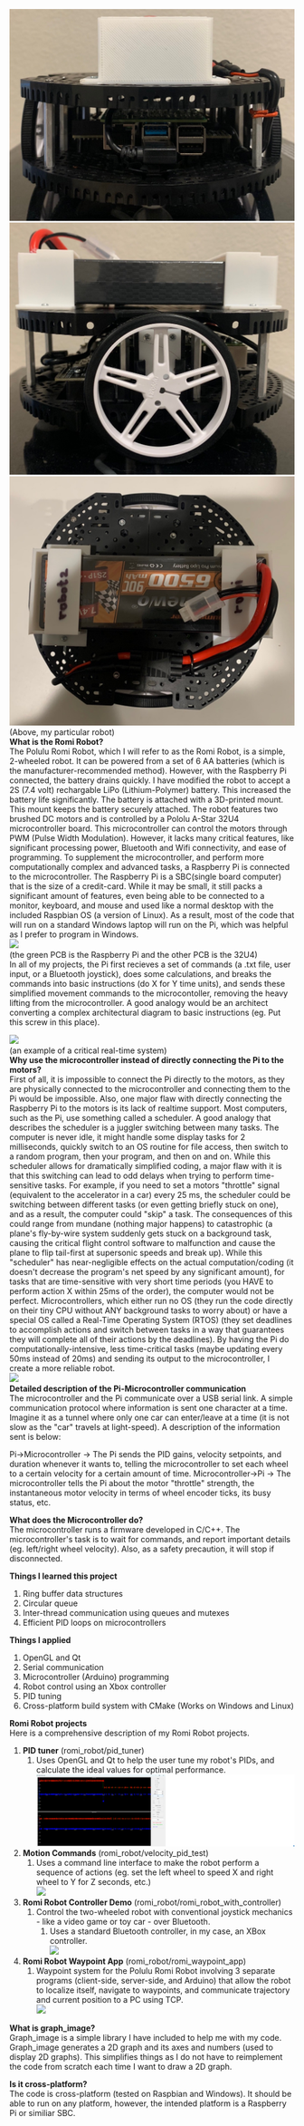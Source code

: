 ![](robot_side_1.jpg)  
![](robot_side_3.jpg)  
![](robot_top.jpg)
(Above, my particular robot)  
**What is the Romi Robot?**  
    The Polulu Romi Robot, which I will refer to as the Romi Robot, is a simple, 2-wheeled robot. It can be powered from a set of 6
AA batteries (which is the manufacturer-recommended method). However, with the Raspberry Pi connected, the battery drains quickly. I have modified the robot to accept a 2S (7.4 volt) rechargable LiPo (Lithium-Polymer) battery. This increased the battery life significantly. The battery is attached with a 3D-printed mount. This mount keeps the battery securely attached.
    The robot features two brushed DC motors and is controlled by a Pololu A-Star 32U4 microcontroller board. This microcontroller can 
control the motors through PWM (Pulse Width Modulation). However, it lacks many critical features, like significant processing power, Bluetooth and Wifi connectivity, and ease of programming.
    To supplement the microcontroller, and perform more computationally complex and advanced tasks, a Raspberry Pi is connected to the 
microcontroller. The Raspberry Pi is a SBC(single board computer) that is the size of a credit-card. While it may be small, it still packs a significant amount of features, even being able to be connected to a monitor, keyboard, and mouse and used like a normal desktop with the included Raspbian OS (a version of Linux). As a result, most of the code that will run on a standard Windows laptop will run on the Pi, which was helpful as I prefer to program in Windows.  
![](https://a.pololu-files.com/picture/0J9406.600x480.jpg?5fdb7348a15ae23dc870aee4e1fe0041)  
(the green PCB is the Raspberry Pi and the other PCB is the 32U4)  
    In all of my projects, the Pi first recieves a set of commands (a .txt file, user input, or a Bluetooth joystick), does some 
calculations, and breaks the commands into basic instructions (do X for Y time units), and sends these simplified movement commands to the microcontoller, removing the heavy lifting from the microcontroller. A good analogy would be an architect converting a complex architectural diagram to basic instructions (eg. Put this screw in this place).  

![](https://upload.wikimedia.org/wikipedia/commons/thumb/d/d3/Airbus-319-cockpit.jpg/330px-Airbus-319-cockpit.jpg)  
(an example of a critical real-time system)  
**Why use the microcontroller instead of directly connecting the Pi to the motors?**  
    First of all, it is impossible to connect the Pi directly to the motors, as they are physically connected to the microcontroller
and connecting them to the Pi would be impossible. Also, one major flaw with directly connecting the Raspberry Pi to the motors is its lack of realtime support. Most computers, such as the Pi, use something called a scheduler. A good analogy that describes the scheduler is a juggler switching between many tasks. The computer is never idle, it might handle some display tasks for 2 milliseconds, quickly switch to an OS routine for file access, then switch to a random program, then your program, and then on and on. While this scheduler allows for dramatically simplified coding, a major flaw with it is that this switching can lead to odd delays when trying to perform time-sensitive tasks. For example, if you need to set a motors "throttle" signal (equivalent to the accelerator in a car) every 25 ms, the scheduler could be switching between different tasks (or even getting briefly stuck on one), and as a result, the computer could "skip" a task. The consequences of this could range from mundane (nothing major happens) to catastrophic (a plane's fly-by-wire system suddenly gets stuck on a background task, causing the critical flight control software to malfunction and cause the plane to flip tail-first at supersonic speeds and break up). While this "scheduler" has near-negligible effects on the actual computation/coding (it doesn't decrease the program's net speed by any significant amount), for tasks that are time-sensitive with very short time periods (you HAVE to perform action X within 25ms of the order), the computer would not be perfect. Microcontrollers, which either run no OS (they run the code directly on their tiny CPU without ANY background tasks to worry about) or have a special OS called a Real-Time Operating System (RTOS) (they set deadlines to accomplish actions and switch between tasks in a way that guarantees they will complete all of their actions by the deadlines). By having the Pi do computationally-intensive, less time-critical tasks (maybe updating every 50ms instead of 20ms) and sending its output to the microcontroller, I create a more reliable robot.  
![](https://www.electricaltechnology.org/wp-content/uploads/2020/05/Serial-Communication.png)  
**Detailed description of the Pi-Microcontroller communication**  
    The microcontroller and the Pi communicate over a USB serial link. A simple communication protocol where information is 
sent one character at a time. Imagine it as a tunnel where only one car can enter/leave at a time (it is not slow as the "car" travels at light-speed). A description of the information sent is below:  

Pi->Microcontroller -> The Pi sends the PID gains, velocity setpoints, and duration whenever it wants to, telling the microcontroller to set each wheel to a certain velocity for a certain amount of time.
Microcontroller->Pi -> The microcontroller tells the Pi about the motor "throttle" strength, the instantaneous motor velocity in terms of wheel encoder ticks, its busy status, etc.  

**What does the Microcontroller do?**  
    The microcontroller runs a firmware developed in C/C++. The microcontroller's task is to wait for 
commands, and report important details (eg. left/right wheel velocity). Also, as a safety precaution, it will stop if disconnected. 

**Things I learned this project**    
1. Ring buffer data structures
2. Circular queue
3. Inter-thread communication using queues and mutexes
4. Efficient PID loops on microcontrollers

**Things I applied**  
1. OpenGL and Qt
2. Serial communication
3. Microcontroller (Arduino) programming
4. Robot control using an Xbox controller
5. PID tuning
6. Cross-platform build system with CMake (Works on Windows and Linux)

**Romi Robot projects**  
Here is a comprehensive description of my Romi Robot projects.  
  
1. **PID tuner** (romi_robot/pid_tuner)  
    1. Uses OpenGL and Qt to help the user tune my robot's PIDs, and calculate the ideal values for optimal performance.  
![](pid_tuner.png)  
3. **Motion Commands** (romi_robot/velocity_pid_test)  
    1. Uses a command line interface to make the robot perform a sequence of actions (eg. set the left wheel to speed X and right wheel to Y for Z seconds, etc.)  
[![](https://markdown-videos-api.jorgenkh.no/youtube/hZ06y4L7jlU)](https://youtu.be/hZ06y4L7jlU)  
4. **Romi Robot Controller Demo** (romi_robot/romi_robot_with_controller)  
    1. Control the two-wheeled robot with conventional joystick mechanics - like a video game or toy car - over Bluetooth.  
        1. Uses a standard Bluetooth controller, in my case, an XBox controller.  
[![](https://markdown-videos-api.jorgenkh.no/youtube/thmzI69DqIw)](https://youtu.be/thmzI69DqIw)  
5. **Romi Robot Waypoint App**  (romi_robot/romi_waypoint_app)  
    1. Waypoint system for the Polulu Romi Robot involving 3 separate programs (client-side, server-side, and Arduino) that allow the robot to localize itself, navigate to waypoints, and communicate trajectory and current position to a PC using TCP.  
[![](https://markdown-videos-api.jorgenkh.no/youtube/VHrM9P7A7Nk)](https://youtu.be/VHrM9P7A7Nk)  
  
**What is graph_image?**  
    Graph_image is a simple library I have included to help me with my code. Graph_image generates a 2D graph and its axes and numbers (used to display 2D graphs). This simplifies things as I do not have to reimplement the code from scratch each time I want to draw a 2D graph.  
  
**Is it cross-platform?**  
    The code is cross-platform (tested on Raspbian and Windows). It should be able to run on any platform, however, the intended platform is a Raspberry Pi or similiar SBC.  
